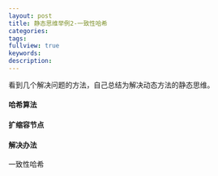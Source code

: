```yaml
---
layout: post
title: 静态思维举例2-一致性哈希
categories:
tags:
fullview: true
keywords:
description:
---
```


看到几个解决问题的方法，自己总结为解决动态方法的静态思维。

#### 哈希算法

#### 扩缩容节点

#### 解决办法

一致性哈希
